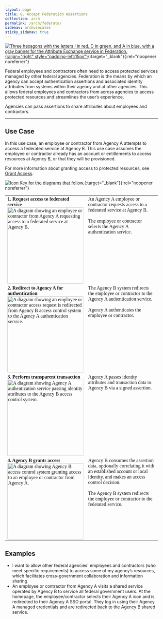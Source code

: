 ```yaml
---
layout: page
title: 8. Accept Federation Assertions
collection: arch
permalink: /arch/federate/
sidenav: archusecases
sticky_sidenav: true
---
```


[![Three hexagons with the letters I in red, C in green, and A in blue, with a gray banner for the Attribute Exchange service in Federation.](../../assets/arch/usecases/Federation-AttributeExchange.png){:align="right" style="padding-left:15px"}](../../assets/arch/usecases/Federation-AttributeExchange.png){:target="_blank"}{:rel="noopener noreferrer"}

Federal employees and contractors often need to access protected services managed by other federal agencies. Federation is the means by which an agency can accept authentication assertions and associated identity attributes from systems within their agency and at other agencies. This allows federal employees and contractors from across agencies to access protected resources and streamlines the user’s experience.
  
Agencies can pass assertions to share attributes about employees and contractors.

---

## Use Case

In this use case, an employee or contractor from Agency A attempts to access a federated service at Agency B. This use case assumes the employee or contractor already has an account or entitlements to access resources at Agency B, or that they will be provisioned.

For more information about granting access to protected resources, see [Grant Access](../grantaccess).

[![Icon Key for the diagrams that follow.](../../assets/arch/usecases/8-IconKey.png)](../../assets/arch/usecases/8-IconKey.png){:target="_blank"}{:rel="noopener noreferrer"}


<style>

td {
  font-family: "Cambria", "Georgia", "Times New Roman", "Times", serif;
  vertical-align:top;
}

</style>

<table>
  <tr>
    <td style="width:250px;border:0px;"><strong>1. Request access to federated service</strong> <br> <a href="../../assets/arch/usecases/8-1.png" target="_blank" rel="noopener noreferrer"><img src="../../assets/arch/usecases/8-1.png" width="250" alt="A diagram showing an employee or contractor from Agency A requesting access to a federated service at Agency B."></a></td>
    <td style="border:0px;">An Agency A employee or contractor requests access to a federated service at Agency B.<br><br>The employee or contractor selects the Agency A authentication service.</td>
  </tr>
  <tr>
    <td style="width:250px;border:0px;"><strong>2. Redirect to Agency A for authentication</strong> <br> <a href="../../assets/arch/usecases/8-2.png" target="_blank" rel="noopener noreferrer"><img src="../../assets/arch/usecases/8-2.png" width="250" alt="A diagram showing an employee or contractor access request is redirected from Agency B access control system to the Agency A authentication service."></a></td>
    <td style="border:0px;">The Agency B system redirects the employee or contractor to the Agency A authentication service.<br><br>Agency A authenticates the employee or contractor.</td>
  </tr>
  <tr>
    <td style="width:250px;border:0px;"><strong>3. Perform transparent transaction</strong> <br> <a href="../../assets/arch/usecases/8-3.png" target="_blank" rel="noopener noreferrer"><img src="../../assets/arch/usecases/8-3.png" width="250" alt="A diagram showing Agency A authentication service passing identity attributes to the Agency B access control system."></a></td>
    <td style="border:0px;">Agency A passes identity attributes and transaction data to Agency B via a signed assertion.</td>
  </tr>
  <tr>
    <td style="width:250px;border:0px;"><strong>4. Agency B grants access</strong> <br> <a href="../../assets/arch/usecases/8-4.png" target="_blank" rel="noopener noreferrer"><img src="../../assets/arch/usecases/8-4.png" width="250" alt="A diagram showing Agency B access control system granting access to an employee or contractor from Agency A."></a></td>
    <td style="border:0px;"> Agency B consumes the assertion data, optionally correlating it with an established account or local identity, and makes an access control decision.<br><br>The Agency B system redirects the employee or contractor to the federated service.</td>
  </tr>
</table>

## Examples

- I want to allow other federal agencies' employees and contractors (who meet specific requirements) to access some of my agency’s resources, which facilitates cross-government collaboration and information sharing.
- An employee or contractor from Agency A visits a shared service operated by Agency B to service all federal government users. At the homepage, the employee/contractor selects their Agency A icon and is redirected to their Agency A SSO portal. They log in using their Agency A managed credentials and are redirected back to the Agency B shared service.
